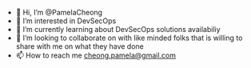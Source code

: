 - 👋 Hi, I’m @PamelaCheong
- 👀 I’m interested in DevSecOps
- 🌱 I’m currently learning about DevSecOps solutions availabiliy
- 💞️ I’m looking to collaborate on with like minded folks that is willing to share with me on what they have done
- 📫 How to reach me cheong.pamela@gmail.com

<!---
PamelaCheong/PamelaCheong is a ✨ special ✨ repository because its `README.md` (this file) appears on your GitHub profile.
You can click the Preview link to take a look at your changes.
--->
